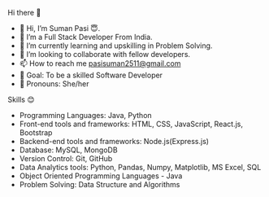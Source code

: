  Hi there 👋
- 👋 Hi, I’m Suman Pasi 😇.
- 👀 I’m a Full Stack Developer From India.
- 🌱 I’m currently learning and upskilling in Problem Solving.
- 💞️ I’m looking to collaborate with fellow developers.
- 📫 How to reach me pasisuman2511@gmail.com
- 🥅 Goal: To be a skilled Software Developer
- 🤗 Pronouns: She/her

   
Skills 😊
- Programming Languages: Java, Python
- Front-end tools and frameworks: HTML, CSS, JavaScript, React.js, Bootstrap
- Backend-end tools and frameworks: Node.js(Express.js)
- Database: MySQL, MongoDB
- Version Control: Git, GitHub
- Data Analytics tools: Python, Pandas, Numpy, Matplotlib, MS Excel, SQL
- Object Oriented Programming Languages - Java
- Problem Solving: Data Structure and Algorithms
